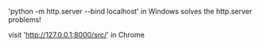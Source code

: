 'python -m http.server --bind localhost' in Windows solves the http.server problems!

visit 'http://127.0.0.1:8000/src/' in Chrome